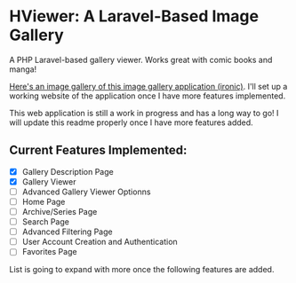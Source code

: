 # HViewer: A Laravel-Based Image Gallery
A PHP Laravel-based gallery viewer. Works great with comic books and manga!

[Here's an image gallery of this image gallery application (ironic)](http://imgur.com/a/Aok3y). I'll set up a working website of the application once I have more features implemented.

This web application is still a work in progress and has a long way to go! I will update this readme properly once I have more features added.

## Current Features Implemented:

- [x] Gallery Description Page
- [x] Gallery Viewer
- [ ] Advanced Gallery Viewer Optionns
- [ ] Home Page
- [ ] Archive/Series Page
- [ ] Search Page
- [ ] Advanced Filtering Page
- [ ] User Account Creation and Authentication
- [ ] Favorites Page

List is going to expand with more once the following features are added.
